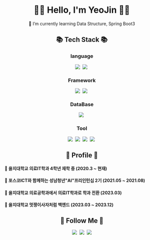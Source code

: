 

<h1 align="center">👩‍💻 Hello, I'm YeoJin 👩‍💻</h1>
<div align="center">

🌱 I’m currently learning Data Structure, Spring Boot3


<h2 align="center">📚 Tech Stack 📚</h2>
<p align="center"> 
  <h3> language </h3>
  <img src="https://img.shields.io/badge/Java-007396?style=flat-square&logo=Java&logoColor=white"/></a>&nbsp
  <img src="https://img.shields.io/badge/Python-3766AB?style=flat-square&logo=Python&logoColor=white"/></a>&nbsp 
  
  <br>
  <h3> Framework </h3>
  <img src="https://img.shields.io/badge/Spring-6DB33F?style=flat-square&logo=Spring&logoColor=white"/></a>&nbsp
  <img src="https://img.shields.io/badge/SpringBoot-6DB33F?style=flat-square&logo=SpringBoot&logoColor=white"/></a>&nbsp 

  <br>
  <h3> DataBase </h3>
  <img src="https://img.shields.io/badge/Mysql-E6B91E?style=flat-square&logo=MySql&logoColor=white"/></a>&nbsp 

  <br>
  <h3> Tool </h3>
  <img src="https://img.shields.io/badge/Github-181717?style=flat-square&logo=Github&logoColor=white"/></a>&nbsp 
  <img src="https://img.shields.io/badge/Intellij-000000?style=flat-square&logo=intellijidea&logoColor=white"/></a>&nbsp 
  <img src="https://img.shields.io/badge/Eclipse-2C2255?style=flat-square&logo=eclipseide&logoColor=white"/></a>&nbsp 
  <img src="https://img.shields.io/badge/VisualStudioCode-007ACC?style=flat-square&logo=visualstudiocode&logoColor=white"/></a>&nbsp 
  
</p>


<h2 align="center">👟 Profile 👟</h2>
<h4 align="left"> 📌 을지대학교 의료IT학과 4학년 재학 중 (2020.3 ~ 현재) </h4>
<h4 align="left"> 📌 포스코ICT와 함께하는 성남청년"AI"프리인턴십 2기 (2021.05 ~ 2021.08) </h4>
<h4 align="left"> 📌 을지대학교 의료공학과에서 의료IT학과로 학과 전환 (2023.03) </h4>
<h4 align="left"> 📌 을지대학교 멋쟁이사자처럼 백엔드 (2023.03 ~ 2023.12) </h4>

<h2 align="center">🌈 Follow Me 🌈</h2>
<p align="center">
  <a href="https://velog.io/@chung0916/posts"><img src="https://img.shields.io/badge/Tech%20Blog-11B48A?style=flat-square&logo=Vimeo&logoColor=white&link=https://velog.io/@chung0916/posts"/></a>&nbsp
  <a href="https://www.instagram.com/magiclampjin/"><img src="https://img.shields.io/badge/Instagram-E4405F?style=flat-square&logo=Instagram&logoColor=white&link=https://www.instagram.com/hye_inisfree/"/></a>&nbsp
  <a href="mailto:chungyeojin828@gmail.com"><img src="https://img.shields.io/badge/Gmail-d14836?style=flat-square&logo=Gmail&logoColor=white&link=chungyeojin828@gmail.com"/></a>
</p>


